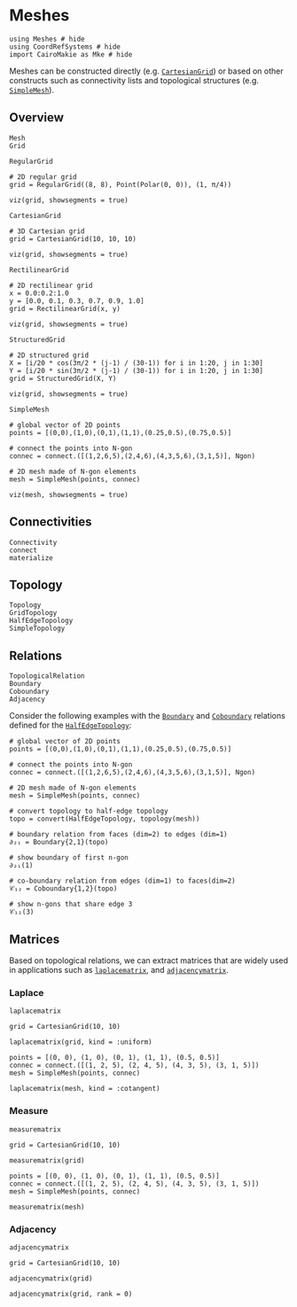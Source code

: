 # Meshes

```@example meshes
using Meshes # hide
using CoordRefSystems # hide
import CairoMakie as Mke # hide
```

Meshes can be constructed directly (e.g. [`CartesianGrid`](@ref)) or based on other
constructs such as connectivity lists and topological structures (e.g. [`SimpleMesh`](@ref)).

## Overview

```@docs
Mesh
Grid
```

```@docs
RegularGrid
```

```@example meshes
# 2D regular grid
grid = RegularGrid((8, 8), Point(Polar(0, 0)), (1, π/4))

viz(grid, showsegments = true)
```

```@docs
CartesianGrid
```

```@example meshes
# 3D Cartesian grid
grid = CartesianGrid(10, 10, 10)

viz(grid, showsegments = true)
```

```@docs
RectilinearGrid
```

```@example meshes
# 2D rectilinear grid
x = 0.0:0.2:1.0
y = [0.0, 0.1, 0.3, 0.7, 0.9, 1.0]
grid = RectilinearGrid(x, y)

viz(grid, showsegments = true)
```

```@docs
StructuredGrid
```

```@example meshes
# 2D structured grid
X = [i/20 * cos(3π/2 * (j-1) / (30-1)) for i in 1:20, j in 1:30]
Y = [i/20 * sin(3π/2 * (j-1) / (30-1)) for i in 1:20, j in 1:30]
grid = StructuredGrid(X, Y)

viz(grid, showsegments = true)
```

```@docs
SimpleMesh
```

```@example meshes
# global vector of 2D points
points = [(0,0),(1,0),(0,1),(1,1),(0.25,0.5),(0.75,0.5)]

# connect the points into N-gon
connec = connect.([(1,2,6,5),(2,4,6),(4,3,5,6),(3,1,5)], Ngon)

# 2D mesh made of N-gon elements
mesh = SimpleMesh(points, connec)

viz(mesh, showsegments = true)
```

## Connectivities

```@docs
Connectivity
connect
materialize
```

## Topology

```@docs
Topology
GridTopology
HalfEdgeTopology
SimpleTopology
```

## Relations

```@docs
TopologicalRelation
Boundary
Coboundary
Adjacency
```

Consider the following examples with the [`Boundary`](@ref) and
[`Coboundary`](@ref) relations defined for the [`HalfEdgeTopology`](@ref):

```@example meshes
# global vector of 2D points
points = [(0,0),(1,0),(0,1),(1,1),(0.25,0.5),(0.75,0.5)]

# connect the points into N-gon
connec = connect.([(1,2,6,5),(2,4,6),(4,3,5,6),(3,1,5)], Ngon)

# 2D mesh made of N-gon elements
mesh = SimpleMesh(points, connec)
```

```@example meshes
# convert topology to half-edge topology
topo = convert(HalfEdgeTopology, topology(mesh))

# boundary relation from faces (dim=2) to edges (dim=1)
∂₂₁ = Boundary{2,1}(topo)

# show boundary of first n-gon
∂₂₁(1)
```

```@example meshes
# co-boundary relation from edges (dim=1) to faces(dim=2)
𝒞₁₂ = Coboundary{1,2}(topo)

# show n-gons that share edge 3
𝒞₁₂(3)
```

## Matrices

Based on topological relations, we can extract matrices that
are widely used in applications such as [`laplacematrix`](@ref),
and [`adjacencymatrix`](@ref).

### Laplace

```@docs
laplacematrix
```

```@example meshes
grid = CartesianGrid(10, 10)

laplacematrix(grid, kind = :uniform)
```

```@example meshes
points = [(0, 0), (1, 0), (0, 1), (1, 1), (0.5, 0.5)]
connec = connect.([(1, 2, 5), (2, 4, 5), (4, 3, 5), (3, 1, 5)])
mesh = SimpleMesh(points, connec)

laplacematrix(mesh, kind = :cotangent)
```

### Measure

```@docs
measurematrix
```

```@example meshes
grid = CartesianGrid(10, 10)

measurematrix(grid)
```

```@example meshes
points = [(0, 0), (1, 0), (0, 1), (1, 1), (0.5, 0.5)]
connec = connect.([(1, 2, 5), (2, 4, 5), (4, 3, 5), (3, 1, 5)])
mesh = SimpleMesh(points, connec)

measurematrix(mesh)
```

### Adjacency

```@docs
adjacencymatrix
```

```@example meshes
grid = CartesianGrid(10, 10)

adjacencymatrix(grid)
```

```@example meshes
adjacencymatrix(grid, rank = 0)
```
